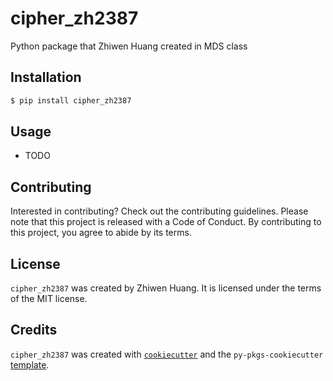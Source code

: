 # cipher_zh2387

Python package that Zhiwen Huang created in MDS class

## Installation

```bash
$ pip install cipher_zh2387
```

## Usage

- TODO

## Contributing

Interested in contributing? Check out the contributing guidelines. Please note that this project is released with a Code of Conduct. By contributing to this project, you agree to abide by its terms.

## License

`cipher_zh2387` was created by Zhiwen Huang. It is licensed under the terms of the MIT license.

## Credits

`cipher_zh2387` was created with [`cookiecutter`](https://cookiecutter.readthedocs.io/en/latest/) and the `py-pkgs-cookiecutter` [template](https://github.com/py-pkgs/py-pkgs-cookiecutter).
